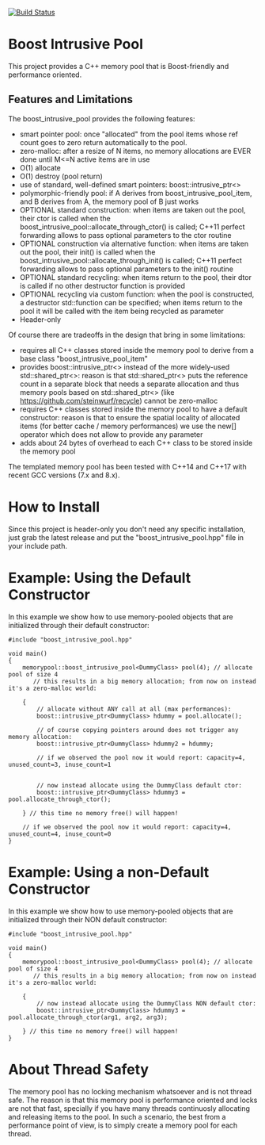 [![Build Status](https://travis-ci.com/f18m/boost-intrusive-pool.svg?branch=master)](https://travis-ci.com/f18m/boost-intrusive-pool)

# Boost Intrusive Pool
This project provides a C++ memory pool that is Boost-friendly and performance oriented.

## Features and Limitations
The boost_intrusive_pool provides the following features:
 - smart pointer pool: once "allocated" from the pool items whose ref count goes to zero return
   automatically to the pool.
 - zero-malloc: after a resize of N items, no memory allocations are EVER done until M<=N active
   items are in use
 - O(1) allocate
 - O(1) destroy (pool return)
 - use of standard, well-defined smart pointers: boost::intrusive_ptr<>
 - polymorphic-friendly pool: if A derives from boost_intrusive_pool_item, and B derives from A, the
   memory pool of B just works
 - OPTIONAL standard construction: when items are taken out the pool, their ctor is called
   when the boost_intrusive_pool::allocate_through_ctor() is called; C++11 perfect forwarding allows to
   pass optional parameters to the ctor routine
 - OPTIONAL construction via alternative function: when items are taken out the pool, their init() is called
   when the boost_intrusive_pool::allocate_through_init() is called; C++11 perfect forwarding allows to
   pass optional parameters to the init() routine
 - OPTIONAL standard recycling: when items return to the pool, their dtor is called if no other destructor
   function is provided
 - OPTIONAL recycling via custom function: when the pool is constructed, a destructor std::function can be
   specified; when items return to the pool it will be called with the item being recycled as parameter
 - Header-only

Of course there are tradeoffs in the design that bring in some limitations:
 - requires all C++ classes stored inside the memory pool to derive from a base class "boost_intrusive_pool_item"
 - provides boost::intrusive_ptr<> instead of the more widely-used std::shared_ptr<>:
   reason is that std::shared_ptr<> puts the reference count in a separate block that needs a separate allocation
   and thus memory pools based on std::shared_ptr<> (like https://github.com/steinwurf/recycle) cannot be
   zero-malloc
 - requires C++ classes stored inside the memory pool to have a default constructor: reason is that to ensure
   the spatial locality of allocated items (for better cache / memory performances) we use the new[] operator 
   which does not allow to provide any parameter
 - adds about 24 bytes of overhead to each C++ class to be stored inside the memory pool
 
The templated memory pool has been tested with C++14 and C++17 with recent GCC versions (7.x and 8.x).


# How to Install

Since this project is header-only you don't need any specific installation, just grab the latest release and put the
"boost_intrusive_pool.hpp" file in your include path.


# Example: Using the Default Constructor

In this example we show how to use memory-pooled objects that are initialized through their default constructor:

```
#include "boost_intrusive_pool.hpp"

void main()
{
	memorypool::boost_intrusive_pool<DummyClass> pool(4); // allocate pool of size 4
	   // this results in a big memory allocation; from now on instead it's a zero-malloc world:
	
	{
	    // allocate without ANY call at all (max performances):
	    boost::intrusive_ptr<DummyClass> hdummy = pool.allocate();
	
	    // of course copying pointers around does not trigger any memory allocation:
	    boost::intrusive_ptr<DummyClass> hdummy2 = hdummy;
	
	    // if we observed the pool now it would report: capacity=4, unused_count=3, inuse_count=1
	    
	    
	    // now instead allocate using the DummyClass default ctor:
	    boost::intrusive_ptr<DummyClass> hdummy3 = pool.allocate_through_ctor();
	    
	} // this time no memory free() will happen!

	// if we observed the pool now it would report: capacity=4, unused_count=4, inuse_count=0
}

```


# Example: Using a non-Default Constructor

In this example we show how to use memory-pooled objects that are initialized through their NON default constructor:

```
#include "boost_intrusive_pool.hpp"

void main()
{
	memorypool::boost_intrusive_pool<DummyClass> pool(4); // allocate pool of size 4
	   // this results in a big memory allocation; from now on instead it's a zero-malloc world:
	
	{
	    // now instead allocate using the DummyClass NON default ctor:
	    boost::intrusive_ptr<DummyClass> hdummy3 = pool.allocate_through_ctor(arg1, arg2, arg3);
	    
	} // this time no memory free() will happen!
}
```


# About Thread Safety

The memory pool has no locking mechanism whatsoever and is not thread safe.
The reason is that this memory pool is performance oriented and locks are not that fast, specially if you have many
threads continuosly allocating and releasing items to the pool.
In such a scenario, the best from a performance point of view, is to simply create a memory pool for each thread.
